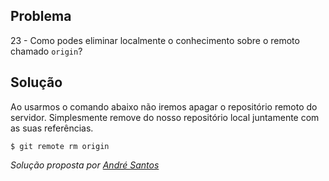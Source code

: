 ## Problema

23 - Como podes eliminar localmente o conhecimento sobre o remoto chamado
`origin`?

## Solução

Ao usarmos o comando abaixo não iremos apagar o repositório remoto do servidor. 
Simplesmente remove do nosso repositório local juntamente com as suas
referências.

`$ git remote rm origin`

*Solução proposta por [André Santos](https://github.com/Snigy24)*